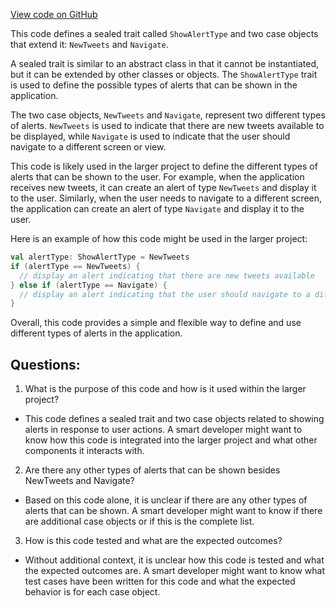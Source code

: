 [View code on GitHub](https://github.com/misbahsy/the-algorithm/product-mixer/core/src/main/scala/com/twitter/product_mixer/core/model/marshalling/response/urt/alert/ShowAlertType.scala)

This code defines a sealed trait called `ShowAlertType` and two case objects that extend it: `NewTweets` and `Navigate`. 

A sealed trait is similar to an abstract class in that it cannot be instantiated, but it can be extended by other classes or objects. The `ShowAlertType` trait is used to define the possible types of alerts that can be shown in the application. 

The two case objects, `NewTweets` and `Navigate`, represent two different types of alerts. `NewTweets` is used to indicate that there are new tweets available to be displayed, while `Navigate` is used to indicate that the user should navigate to a different screen or view. 

This code is likely used in the larger project to define the different types of alerts that can be shown to the user. For example, when the application receives new tweets, it can create an alert of type `NewTweets` and display it to the user. Similarly, when the user needs to navigate to a different screen, the application can create an alert of type `Navigate` and display it to the user. 

Here is an example of how this code might be used in the larger project:

```scala
val alertType: ShowAlertType = NewTweets
if (alertType == NewTweets) {
  // display an alert indicating that there are new tweets available
} else if (alertType == Navigate) {
  // display an alert indicating that the user should navigate to a different screen
}
```

Overall, this code provides a simple and flexible way to define and use different types of alerts in the application.
## Questions: 
 1. What is the purpose of this code and how is it used within the larger project?
- This code defines a sealed trait and two case objects related to showing alerts in response to user actions. A smart developer might want to know how this code is integrated into the larger project and what other components it interacts with.

2. Are there any other types of alerts that can be shown besides NewTweets and Navigate?
- Based on this code alone, it is unclear if there are any other types of alerts that can be shown. A smart developer might want to know if there are additional case objects or if this is the complete list.

3. How is this code tested and what are the expected outcomes?
- Without additional context, it is unclear how this code is tested and what the expected outcomes are. A smart developer might want to know what test cases have been written for this code and what the expected behavior is for each case object.